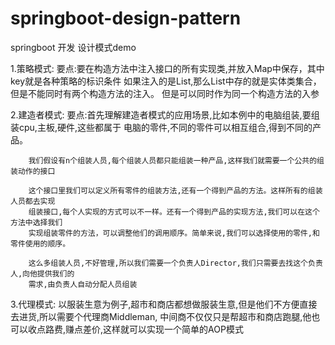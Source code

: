 # springboot-design-pattern
springboot  开发 设计模式demo

1.策略模式:
        要点:要在构造方法中注入接口的所有实现类,并放入Map中保存，其中key就是各种策略的标识条件
        如果注入的是List,那么List中存的就是实体类集合，但是不能同时有两个构造方法的注入。
        但是可以同时作为同一个构造方法的入参



2.建造者模式:
        要点:首先理解建造者模式的应用场景,比如本例中的电脑组装,要组装cpu,主板,硬件,这些都属于
        电脑的零件,不同的零件可以相互组合,得到不同的产品。

        我们假设有n个组装人员,每个组装人员都只能组装一种产品,这样我们就需要一个公共的组装动作的接口

        这个接口里我们可以定义所有零件的组装方法,还有一个得到产品的方法。这样所有的组装人员都去实现
        组装接口,每个人实现的方式可以不一样。还有一个得到产品的实现方法,我们可以在这个方法中选择我们
        实现组装零件的方法，可以调整他们的调用顺序。简单来说,我们可以选择使用的零件,和零件使用的顺序。

        这么多组装人员,不好管理,所以我们需要一个负责人Director,我们只需要去找这个负责人,向他提供我们的
        需求,由负责人自动分配人员组装


3.代理模式:
        以服装生意为例子,超市和商店都想做服装生意,但是他们不方便直接去进货,所以需要个代理商Middleman,
        中间商不仅仅只是帮超市和商店跑腿,他也可以收点路费,赚点差价,这样就可以实现一个简单的AOP模式
